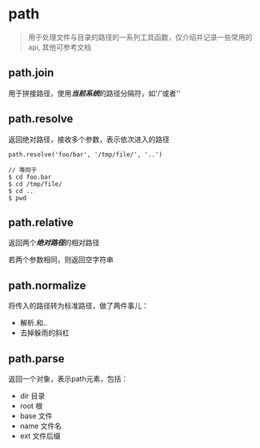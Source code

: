 # path
> 用于处理文件与目录的路径的一系列工具函数，仅介绍并记录一些常用的api, 其他可参考文档

## path.join
用于拼接路径，使用***当前系统***的路径分隔符，如'/'或者'\'

## path.resolve
返回绝对路径，接收多个参数，表示依次进入的路径

```
path.resolve('foo/bar', '/tmp/file/', '..')

// 等同于
$ cd foo.bar
$ cd /tmp/file/
$ cd ..
$ pwd
```

## path.relative
返回两个***绝对路径***的相对路径

若两个参数相同，则返回空字符串

## path.normalize
将传入的路径转为标准路径，做了两件事儿：
- 解析.和..
- 去掉躲雨的斜杠

## path.parse
返回一个对象，表示path元素，包括：

- dir 目录
- root 根
- base 文件
- name 文件名
- ext 文件后缀
